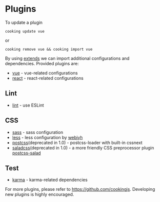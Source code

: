 # Plugins

To update a plugin
```shell
cooking update vue
```

or

```shell
cooking remove vue && cooking import vue
```

By using [extends](configuration.html#extends) we can import additional configurations and dependencies. Provided plugins are:

- [vue](https://github.com/cookingjs/cooking-vue) - vue-related configurations
- [react](https://github.com/cookingjs/cooking-react) - react-related configurations

## Lint
- [lint](https://github.com/cookingjs/cooking-lint) - use ESLint

## CSS
- [sass](https://github.com/cookingjs/cooking-sass) - sass configuration
- [less](https://github.com/webjyh/cooking-less) - less configuration by [webjyh](https://github.com/webjyh)
- [postcss](https://github.com/cookingjs/cooking-postcss)(deprecated in 1.0) - postcss-loader with built-in cssnext
- [saladcss](https://github.com/cookingjs/cooking-saladcss)(deprecated in 1.0) - a more friendly CSS preprocessor plugin [postcss-salad](http://elemefe.github.io/postcss-salad)

## Test
- [karma](https://github.com/cookingjs/cooking-karma) - karma-related dependencies

For more plugins, please refer to https://github.com/cookingjs. Developing new plugins is highly encouraged.